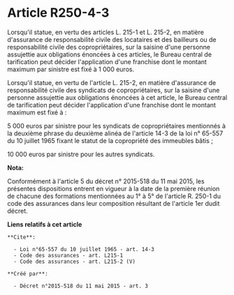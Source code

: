 # Article R250-4-3

Lorsqu'il statue, en vertu des articles L. 215-1 et L. 215-2, en matière d'assurance de responsabilité civile des locataires
et des bailleurs ou de responsabilité civile des copropriétaires, sur la saisine d'une personne assujettie aux obligations
énoncées à ces articles, le Bureau central de tarification peut décider l'application d'une franchise dont le montant maximum
par sinistre est fixé à 1 000 euros. 

Lorsqu'il statue, en vertu de l'article L. 215-2, en matière d'assurance de responsabilité civile des syndicats de
copropriétaires, sur la saisine d'une personne assujettie aux obligations énoncées à cet article, le Bureau central de
tarification peut décider l'application d'une franchise dont le montant maximum est fixé à : 

5 000 euros par sinistre pour les syndicats de copropriétaires mentionnés à la deuxième phrase du deuxième alinéa de
l'article 14-3 de la loi n° 65-557 du 10 juillet 1965 fixant le statut de la copropriété des immeubles bâtis ; 

10 000 euros par sinistre pour les autres syndicats.

**Nota:**

Conformément à l'article 5 du décret n° 2015-518 du 11 mai 2015, les présentes dispositions entrent en vigueur à la date de
la première réunion de chacune des formations mentionnées au 1° à 5° de l'article R. 250-1 du code des assurances dans leur
composition résultant de l'article 1er dudit décret.

**Liens relatifs à cet article**

	**Cite**:

	  - Loi n°65-557 du 10 juillet 1965 - art. 14-3
	  - Code des assurances - art. L215-1
	  - Code des assurances - art. L215-2 (V)

	**Créé par**:

	  - Décret n°2015-518 du 11 mai 2015 - art. 3
